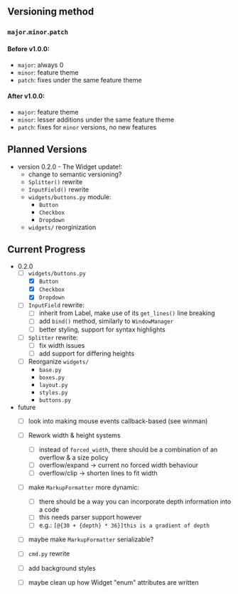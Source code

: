 Versioning method
-----------------

### `major`.`minor`.`patch`

#### Before v1.0.0:
- `major`: always 0
- `minor`: feature theme
- `patch`: fixes under the same feature theme

#### After v1.0.0:
- `major`: feature theme
- `minor`: lesser additions under the same feature theme
- `patch`: fixes for `minor` versions, no new features

Planned Versions
----------------

* version 0.2.0 - The Widget update!:
    - change to semantic versioning?
    - `Splitter()` rewrite
    - `InputField()` rewrite
    - `widgets/buttons.py` module:
        + `Button`
        + `Checkbox`
        + `Dropdown`
    - `widgets/` reorginization


Current Progress
----------------

- 0.2.0
    * [ ] `widgets/buttons.py`
        + [x] `Button`
        + [x] `Checkbox`
        + [x] `Dropdown`

    * [ ] `InputField` rewrite:
        + [ ] inherit from Label, make use of its `get_lines()` line breaking
        + [ ] add `bind()` method, similarly to `WindowManager`
        + [ ] better styling, support for syntax highlights

    * [ ] `Splitter` rewrite:
        + [ ] fix width issues
        + [ ] add support for differing heights

    * [ ] Reorganize `widgets/`
        - `base.py`
        - `boxes.py`
        - `layout.py`
        - `styles.py`
        - `buttons.py`

- future
    * [ ] look into making mouse events callback-based (see winman)

    * [ ] Rework width & height systems
        + [ ] instead of `forced_width`, there should be a combination of an overflow & a size policy
        + [ ] overflow/expand -> current no forced width behaviour
        + [ ] overflow/clip   -> shorten lines to fit width

    * [ ] make `MarkupFormatter` more dynamic:
        + [ ] there should be a way you can incorporate depth information into a code
        + [ ] this needs parser support however
        + [ ] e.g.: `[@{30 + {depth} * 36}]this is a gradient of depth`

    * [ ] maybe make `MarkupFormatter` serializable?

    * [ ] `cmd.py` rewrite

    * [ ] add background styles

    * [ ] maybe clean up how Widget "enum" attributes are written

